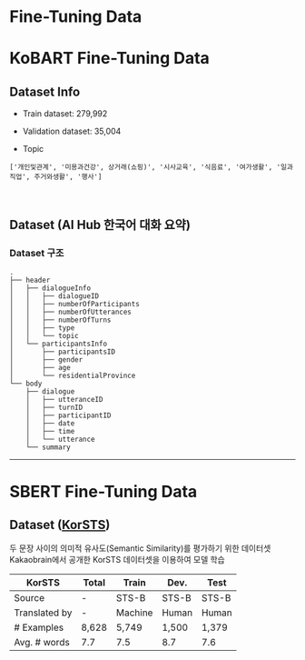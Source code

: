 # Fine-Tuning Data
# KoBART Fine-Tuning Data
## Dataset Info
- Train dataset: 279,992

- Validation dataset: 35,004

- Topic
```
['개인및관계', '미용과건강', 상거래(쇼핑)', '시사교육', '식음료', '여가생활', '일과직업', 주거와생활', '행사']
```

<br>

## Dataset (AI Hub 한국어 대화 요약)
### Dataset 구조
```
.
├── header
│   ├── dialogueInfo
│   │   ├── dialogueID
│   │   ├── numberOfParticipants
│   │   ├── numberOfUtterances
│   │   ├── numberOfTurns
│   │   ├── type
│   │   └── topic
│   └── participantsInfo
│       ├── participantsID
│       ├── gender
│       ├── age
│       └── residentialProvince
└── body
    ├── dialogue
    │   ├── utteranceID
    │   ├── turnID
    │   ├── participantID
    │   ├── date
    │   ├── time
    │   └── utterance
    └── summary
```
***
# SBERT Fine-Tuning Data
## Dataset ([KorSTS](https://github.com/kakaobrain/KorNLUDatasets))

두 문장 사이의 의미적 유사도(Semantic Similarity)를 평가하기 위한 데이터셋<br>
Kakaobrain에서 공개한 KorSTS 데이터셋을 이용하여 모델 학습<br>


|KorSTS |Total  |Train  |Dev. |Test |
|-      |-      |-      |-    |-    |
|Source |	-	    |STS-B  |STS-B|STS-B|
|Translated by|	-	|Machine|	Human|	Human|
|# Examples|	8,628|	5,749|	1,500|	1,379|
|Avg. # words|	7.7|	7.5|	8.7|	7.6|
